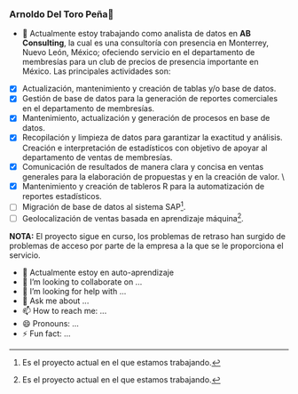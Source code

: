 ### Arnoldo Del Toro Peña👋

- 🔭 Actualmente estoy trabajando como analista de datos en **AB Consulting**, la cual es una consultoría con presencia en Monterrey, Nuevo León, México; ofeciendo servicio en el departamento de membresías para un club de precios de presencia importante en México. Las principales actividades son:
- [x] Actualización, mantenimiento y creación de tablas y/o base de datos.
- [x] Gestión de base de datos para la generación de reportes comerciales en el departamento de membresías.
- [x] Mantenimiento, actualización y generación de procesos en base de datos.
- [x] Recopilación y limpieza de datos para garantizar la exactitud y análisis. Creación e interpretación de estadísticos con objetivo de apoyar al departamento de ventas de membresías.
- [x] Comunicación de resultados de manera clara y concisa en ventas generales para la elaboración de propuestas y en la creación de valor. \
- [x] Mantenimiento y creación de tableros R para la automatización de reportes estadísticos.
- [ ] Migración de base de datos al sistema SAP[^1].
- [ ] Geolocalización de ventas basada en aprendizaje máquina[^1].
  
**NOTA:** El proyecto sigue en curso, los problemas de retraso han surgido de problemas de acceso por parte de la empresa a la que se le proporciona el servicio.
- 🌱 Actualmente estoy en auto-aprendizaje 
- 👯 I’m looking to collaborate on ...
- 🤔 I’m looking for help with ...
- 💬 Ask me about ...
- 📫 How to reach me: ...
- 😄 Pronouns: ...
- ⚡ Fun fact: ...

[^1]: Es el proyecto actual en el que estamos trabajando.  
